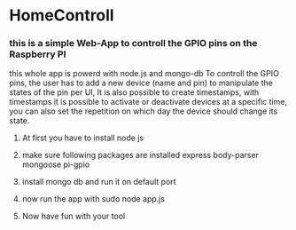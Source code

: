 # HomeControll
### this is a simple Web-App to controll the GPIO pins on the Raspberry PI
this whole app is powerd with node.js and mongo-db
To controll the GPIO pins, the user has to add a new device (name and pin) to manipulate the states of the pin per UI,
It is also possible to create timestamps, with timestamps it is possible to activate or deactivate devices at a specific time, you can also set the repetition on which day the device should change its state. 

1) At first you have to install node js
2) make sure following packages are installed
  express
  body-parser
  mongoose
  pi-gpio
  
 3) install mongo db and run it on default port
 4) now run the app with sudo node app.js
 5) Now have fun with your tool
  
